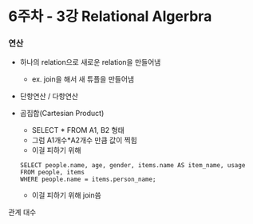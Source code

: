 # 6주차 - 3강 Relational Algerbra

### 연산
* 하나의 relation으로 새로운 relation을 만들어냄
  * ex. join을 해서 새 튜플을 만들어냄
* 단항연산 / 다항연산


* 곱집합(Cartesian Product)
  * SELECT * FROM A1, B2 형태
  * 그럼 A1개수*A2개수 만큼 값이 찍힘 
  * 이걸 피하기 위해
  ```
  SELECT people.name, age, gender, items.name AS item_name, usage
  FROM people, items
  WHERE people.name = items.person_name;
  ```
  * 이걸 피하기 위해 join씀

관계 대수